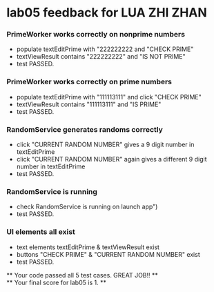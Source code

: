 # lab05 feedback for LUA ZHI ZHAN
### PrimeWorker works correctly on nonprime numbers
- populate textEditPrime with "222222222 and "CHECK PRIME"
- textViewResult contains "222222222" and "IS NOT PRIME"
- test PASSED.

### PrimeWorker works correctly on prime numbers
- populate textEditPrime with "111113111" and click "CHECK PRIME"
- textViewResult contains "111113111" and "IS PRIME"
- test PASSED.
### RandomService generates randoms correctly
- click "CURRENT RANDOM NUMBER" gives a 9 digit number in textEditPrime
- click "CURRENT RANDOM NUMBER" again gives a different 9 digit number in textEditPrime
- test PASSED.
### RandomService is running
- check RandomService is running on launch app")
- test PASSED.
### UI elements all exist
- text elements textEditPrime & textViewResult exist
- buttons "CHECK PRIME" & "CURRENT RANDOM NUMBER" exist
- test PASSED.

** Your code passed all 5 test cases. GREAT JOB!! **  
** Your final score for lab05 is 1. **  